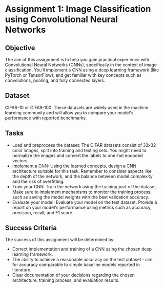 # Assignment 1: Image Classification using Convolutional Neural Networks

## Objective

The aim of this assignment is to help you gain practical experience with Convolutional Neural Networks (CNNs), specifically in the context of image classification. You'll implement a CNN using a deep learning framework (like PyTorch or TensorFlow), and get familiar with key concepts such as convolutions, pooling, and fully connected layers.

## Dataset

CIFAR-10 or CIFAR-100. These datasets are widely used in the machine learning community and will allow you to compare your model's performance with reported benchmarks.

## Tasks

- Load and preprocess the dataset: The CIFAR datasets consist of 32x32 color images, split into training and testing sets. You might need to normalize the images and convert the labels to one-hot encoded vectors.
- Implement a CNN: Using the learned concepts, design a CNN architecture suitable for this task. Remember to consider aspects like the depth of the network, and the balance between model complexity and the risk of overfitting.
- Train your CNN: Train the network using the training part of the dataset. Make sure to implement mechanisms to monitor the training process, such as saving the model weights with the best validation accuracy.
- Evaluate your model: Evaluate your model on the test dataset. Provide a report on your model's performance using metrics such as accuracy, precision, recall, and F1 score.

## Success Criteria

The success of this assignment will be determined by:

- Correct implementation and training of a CNN using the chosen deep learning framework.
- The ability to achieve a reasonable accuracy on the test dataset - aim for accuracy comparable to simple baseline models reported in literature.
- Clear documentation of your decisions regarding the chosen architecture, training process, and evaluation results.

